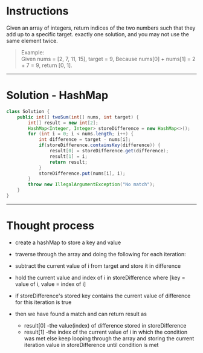 # Instructions

Given an array of integers, return indices of the two numbers such that they add up to a specific target.
exactly one solution, and you may not use the same element twice.

> Example:    
Given nums = [2, 7, 11, 15], target = 9,
Because nums[0] + nums[1] = 2 + 7 = 9,
return [0, 1].

***
# Solution - HashMap
``` java
class Solution {
    public int[] twoSum(int[] nums, int target) {
        int[] result = new int[2];
        HashMap<Integer, Integer> storeDifference = new HashMap<>();
        for (int i = 0; i < nums.length; i++) {
            int difference = target - nums[i];
            if(storeDifference.containsKey(difference)) {
                result[0] = storeDifference.get(difference);
                result[1] = i;
                return result;
            }
            storeDifference.put(nums[i], i);
        }
        throw new IllegalArgumentException("No match");
    }
}

```

***
# Thought process

* create a hashMap to store a key and value 
* traverse through the array and doing the following for each iteration:

* subtract the current value of i from target and store it in difference
* hold the current value and index of i in storeDifference where [key = value of i, value = index of i]
* if storeDifference's stored key contains the current value of difference for this iteration is true 
* then we have found a match and can return result as
    * result[0] -the value(index) of difference stored in storeDifference
    * result[1] -the index of the current value of i in which the condition was met
else keep looping through the array and storing the current iteration value in storeDifference until condition is met 

